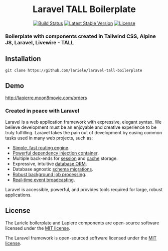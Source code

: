 <h1 align="center">Laravel TALL Boilerplate</h1>
<p align="center">
<a href="https://packagist.org/packages/lariele/laravel-tall-boilerplate"><img src="https://travis-ci.org/laravel/framework.svg" alt="Build Status"></a>
<a href="https://packagist.org/packages/lariele/laravel-tall-boilerplate"><img src="https://img.shields.io/packagist/v/lariele/laravel-tall-boilerplate" alt="Latest Stable Version"></a>
<a href="https://packagist.org/packages/lariele/laravel-tall-boilerplate"><img src="https://img.shields.io/github/license/lariele/laravel-tall-boilerplate" alt="License"></a>
</p>

### Boilerplate with components created in Tailwind CSS, Alpine JS, Laravel, Livewire - TALL

## Installation

```
git clone https://github.com/lariele/laravel-tall-boilerplate
```

## Demo

http://lapierre.moon8movie.com/orders

### Created in peace with Laravel

Laravel is a web application framework with expressive, elegant syntax. We believe development must be an enjoyable and
creative experience to be truly fulfilling. Laravel takes the pain out of development by easing common tasks used in
many web projects, such as:

- [Simple, fast routing engine](https://laravel.com/docs/routing).
- [Powerful dependency injection container](https://laravel.com/docs/container).
- Multiple back-ends for [session](https://laravel.com/docs/session) and [cache](https://laravel.com/docs/cache)
  storage.
- Expressive, intuitive [database ORM](https://laravel.com/docs/eloquent).
- Database agnostic [schema migrations](https://laravel.com/docs/migrations).
- [Robust background job processing](https://laravel.com/docs/queues).
- [Real-time event broadcasting](https://laravel.com/docs/broadcasting).

Laravel is accessible, powerful, and provides tools required for large, robust applications.

## License

The Lariele boilerplate and Lapiere components are open-source software licensed under
the [MIT license](https://opensource.org/licenses/MIT).

The Laravel framework is open-sourced software licensed under the [MIT license](https://opensource.org/licenses/MIT).
